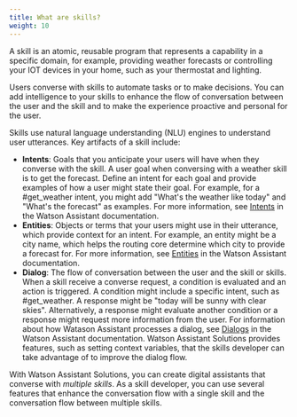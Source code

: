 ```yaml
---
title: What are skills?
weight: 10
---
```

A skill is an atomic, reusable program that represents a capability in a specific domain, for example, providing weather forecasts or controlling your IOT devices in your home, such as your thermostat and lighting. 

Users converse with skills to automate tasks or to make decisions. You can add intelligence to your skills to enhance the flow of conversation between the user and the skill and to make the experience proactive and personal for the user.

Skills use natural language understanding (NLU) engines to understand user utterances. Key artifacts of a skill include:
- **Intents**:  Goals that you anticipate your users will have when they converse with the skill.  A user goal when conversing with a weather skill is to get the forecast.  Define an intent for each goal and provide examples of how a user might state their goal.  For example, for a #get_weather intent, you might add "What's the weather like today" and "What's the forecast" as examples.  For more information, see [Intents](https://console.bluemix.net/docs/services/conversation/intents.html#defining-intents) in the Watson Assistant documentation.
- **Entities**: Objects or terms that your users might use in their utterance, which provide context for an intent.  For example, an entity might be a city name, which helps the routing core determine which city to provide a forecast for. For more information, see [Entities](https://console.bluemix.net/docs/services/conversation/entities.html#defining-entitie) in the Watson Assistant documentation.
- **Dialog**:  The flow of conversation between the user and the skill or skills. When a skill receive a converse request, a condition is evaluated and an action is triggered.  A condition might include a specific intent, such as #get_weather. A response might be "today will be sunny with clear skies".  Alternatively, a response might evaluate another condition or a  response might request more information from the user. For information about how Watason Assistant processes a dialog, see [Dialogs](https://console.bluemix.net/docs/services/conversation/dialog-build.html#dialog-build) in the Watson Assistant documentation. Watson Assistant Solutions provides features, such as setting context variables, that the skills developer can take advantage of to improve the dialog flow.

With Watson Assistant Solutions, you can create digital assistants that converse with _multiple skills_. As a skill developer, you can use several features that enhance the conversation flow with a single skill and the conversation flow between multiple skills.
